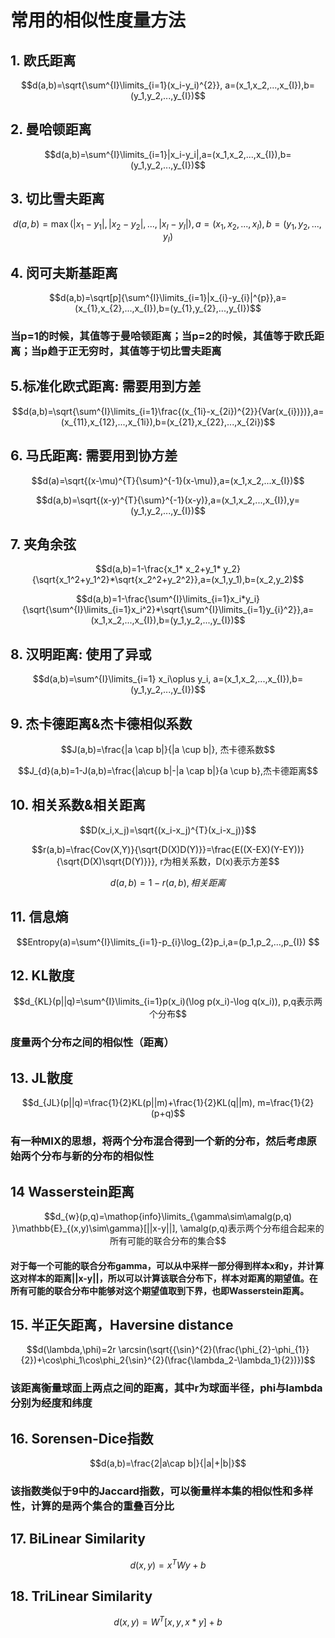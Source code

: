 # 常用的相似性度量方法

## 1. 欧氏距离

$$d(a,b)=\sqrt{\sum^{I}\limits_{i=1}(x_i-y_i)^{2}}, a=(x_1,x_2,...,x_{I}),b=(y_1,y_2,...,y_{I})$$

## 2. 曼哈顿距离

$$d(a,b)=\sum^{I}\limits_{i=1}|x_i-y_i|,a=(x_1,x_2,...,x_{I}),b=(y_1,y_2,...,y_{I})$$

## 3. 切比雪夫距离

$$d(a,b)=\max(|x_1-y_1|,|x_2-y_2|,...,|x_{I}-y_{I}|),a=(x_1,x_2,...,x_{I}),b=(y_1,y_2,...,y_{I})$$

## 4. 闵可夫斯基距离

$$d(a,b)=\sqrt[p]{\sum^{I}\limits_{i=1}|x_{i}-y_{i}|^{p}},a=(x_{1},x_{2},...,x_{I}),b=(y_{1},y_{2},...,y_{I})$$

### 当p=1的时候，其值等于曼哈顿距离；当p=2的时候，其值等于欧氏距离；当p趋于正无穷时，其值等于切比雪夫距离

## 5.标准化欧式距离: 需要用到方差

$$d(a,b)=\sqrt{\sum^{I}\limits_{i=1}\frac{(x_{1i}-x_{2i})^{2}}{Var(x_{i})})},a=(x_{11},x_{12},...,x_{1i}),b=(x_{21},x_{22},...,x_{2i})$$

## 6. 马氏距离: 需要用到协方差

$$d(a)=\sqrt{(x-\mu)^{T}{\sum}^{-1}(x-\mu)},a=(x_1,x_2,...x_{I})$$

$$d(a,b)=\sqrt{(x-y)^{T}{\sum}^{-1}(x-y)},a=(x_1,x_2,...,x_{I}),y=(y_1,y_2,...,y_{I})$$

## 7. 夹角余弦

$$d(a,b)=1-\frac{x_1* x_2+y_1* y_2}{\sqrt{x_1^2+y_1^2}*\sqrt{x_2^2+y_2^2}},a=(x_1,y_1),b=(x_2,y_2)$$

$$d(a,b)=1-\frac{\sum^{I}\limits_{i=1}x_i*y_i}{\sqrt{\sum^{I}\limits_{i=1}x_i^2}*\sqrt{\sum^{I}\limits_{i=1}y_{i}^2}},a=(x_1,x_2,...,x_{I}),b=(y_1,y_2,...,y_{I})$$

## 8. 汉明距离: 使用了异或

$$d(a,b)=\sum^{I}\limits_{i=1} x_i\oplus y_i, a=(x_1,x_2,...,x_{I}),b=(y_1,y_2,...,y_{I})$$

## 9. 杰卡德距离&杰卡德相似系数

$$J(a,b)=\frac{|a \cap b|}{|a \cup b|}, 杰卡德系数$$

$$J_{d}(a,b)=1-J(a,b)=\frac{|a\cup b|-|a \cap b|}{a \cup b},杰卡德距离$$

## 10. 相关系数&相关距离

$$D(x_i,x_j)=\sqrt{(x_i-x_j)^{T}(x_i-x_j)}$$

$$r(a,b)=\frac{Cov(X,Y)}{\sqrt{D(X)D(Y)}}=\frac{E((X-EX)(Y-EY))}{\sqrt{D(X)\sqrt{D(Y)}}}, r为相关系数，D(x)表示方差$$

$$d(a,b)=1-r(a,b),相关距离$$

## 11. 信息熵

$$Entropy(a)=\sum^{I}\limits_{i=1}-p_{i}\log_{2}p_i,a=(p_1,p_2,...,p_{I}) $$

## 12. KL散度

$$d_{KL}(p||q)=\sum^{I}\limits_{i=1}p(x_i)(\log p(x_i)-\log q(x_i)), p,q表示两个分布$$

### 度量两个分布之间的相似性（距离）

## 13. JL散度

$$d_{JL}(p||q)=\frac{1}{2}KL(p||m)+\frac{1}{2}KL(q||m), m=\frac{1}{2}(p+q)$$

### 有一种MIX的思想，将两个分布混合得到一个新的分布，然后考虑原始两个分布与新的分布的相似性

## 14 Wasserstein距离

$$d_{w}(p,q)=\mathop{info}\limits_{\gamma\sim\amalg(p,q) }\mathbb{E}_{(x,y)\sim\gamma}[||x-y||], \amalg(p,q)表示两个分布组合起来的所有可能的联合分布的集合$$

#### 对于每一个可能的联合分布gamma，可以从中采样一部分得到样本x和y，并计算这对样本的距离||x-y||，所以可以计算该联合分布下，样本对距离的期望值。在所有可能的联合分布中能够对这个期望值取到下界，也即Wasserstein距离。

## 15. 半正矢距离，Haversine distance

$$d(\lambda,\phi)=2r \arcsin(\sqrt{{\sin}^{2}(\frac{\phi_{2}-\phi_{1}}{2})+\cos\phi_1\cos\phi_2{\sin}^{2}(\frac{\lambda_2-\lambda_1}{2})})$$

### 该距离衡量球面上两点之间的距离，其中r为球面半径，phi与lambda分别为经度和纬度

## 16. Sorensen-Dice指数

$$d(a,b)=\frac{2|a\cap b|}{|a|+|b|}$$

### 该指数类似于9中的Jaccard指数，可以衡量样本集的相似性和多样性，计算的是两个集合的重叠百分比

## 17. BiLinear Similarity
$$d(x,y)=x^{T}Wy+b$$

## 18. TriLinear Similarity
$$d(x,y)=W^{T}[x,y,x*y]+b$$

